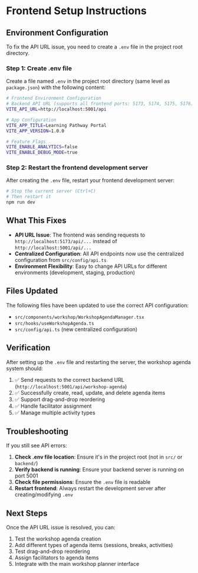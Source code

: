 # Frontend Setup Instructions

## Environment Configuration

To fix the API URL issue, you need to create a `.env` file in the project root directory.

### Step 1: Create .env file

Create a file named `.env` in the project root directory (same level as `package.json`) with the following content:

```bash
# Frontend Environment Configuration
# Backend API URL (supports all frontend ports: 5173, 5174, 5175, 5176)
VITE_API_URL=http://localhost:5001/api

# App Configuration
VITE_APP_TITLE=Learning Pathway Portal
VITE_APP_VERSION=1.0.0

# Feature Flags
VITE_ENABLE_ANALYTICS=false
VITE_ENABLE_DEBUG_MODE=true
```

### Step 2: Restart the frontend development server

After creating the `.env` file, restart your frontend development server:

```bash
# Stop the current server (Ctrl+C)
# Then restart it
npm run dev
```

## What This Fixes

- **API URL Issue**: The frontend was sending requests to `http://localhost:5173/api/...` instead of `http://localhost:5001/api/...`
- **Centralized Configuration**: All API endpoints now use the centralized configuration from `src/config/api.ts`
- **Environment Flexibility**: Easy to change API URLs for different environments (development, staging, production)

## Files Updated

The following files have been updated to use the correct API configuration:

- `src/components/workshop/WorkshopAgendaManager.tsx`
- `src/hooks/useWorkshopAgenda.ts`
- `src/config/api.ts` (new centralized configuration)

## Verification

After setting up the `.env` file and restarting the server, the workshop agenda system should:

1. ✅ Send requests to the correct backend URL (`http://localhost:5001/api/workshop-agenda`)
2. ✅ Successfully create, read, update, and delete agenda items
3. ✅ Support drag-and-drop reordering
4. ✅ Handle facilitator assignment
5. ✅ Manage multiple activity types

## Troubleshooting

If you still see API errors:

1. **Check .env file location**: Ensure it's in the project root (not in `src/` or `backend/`)
2. **Verify backend is running**: Ensure your backend server is running on port 5001
3. **Check file permissions**: Ensure the `.env` file is readable
4. **Restart frontend**: Always restart the development server after creating/modifying `.env`

## Next Steps

Once the API URL issue is resolved, you can:

1. Test the workshop agenda creation
2. Add different types of agenda items (sessions, breaks, activities)
3. Test drag-and-drop reordering
4. Assign facilitators to agenda items
5. Integrate with the main workshop planner interface
